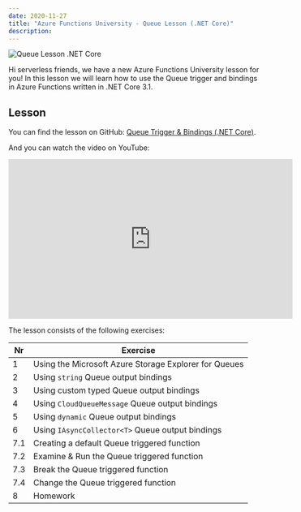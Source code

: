 ```yaml
---
date: 2020-11-27
title: "Azure Functions University - Queue Lesson (.NET Core)"
description:
---
```


![Queue Lesson .NET Core](/articles/2020/46.AzureFunctionsUniversity_Queue_Lesson_dotnetcore.png)

Hi serverless friends, we have a new Azure Functions University lesson for you! In this lesson we will learn how to use the Queue trigger and bindings in Azure Functions written in .NET Core 3.1.

## Lesson

You can find the lesson on GitHub: [Queue Trigger & Bindings (.NET Core)](https://github.com/marcduiker/azure-functions-university/blob/main/lessons/dotnetcore31/queue/README.md).

And you can watch the video on YouTube:

<iframe width="560" height="315" src="https://www.youtube.com/embed/nKJUwW6SGZo" title="YouTube video player" frameborder="0" allow="accelerometer; autoplay; clipboard-write; encrypted-media; gyroscope; picture-in-picture" allowfullscreen></iframe>

The lesson consists of the following exercises:

|Nr|Exercise
|-|-
|1|Using the Microsoft Azure Storage Explorer for Queues
|2|Using `string` Queue output bindings
|3|Using custom typed Queue output bindings
|4|Using `CloudQueueMessage` Queue output bindings
|5|Using `dynamic` Queue output bindings
|6|Using `IAsyncCollector<T>` Queue output bindings
|7.1|Creating a default Queue triggered function
|7.2|Examine & Run the Queue triggered function
|7.3|Break the Queue triggered function
|7.4|Change the Queue triggered function
|8|Homework